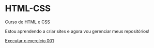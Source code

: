 # HTML-CSS
 Curso de HTML e CSS

 Estou aprendendo a criar sites e agora vou gerenciar meus repositórios!

<a href="https://phelipeguimaraes.github.io/HTML-CSS/Exercicios/Ex001/">Executar o exercício 001</a>
